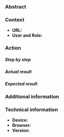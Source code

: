 ### Abstract

### Context
* **URL:**
* **User and Role:**

### Action

##### Step by step

##### Actual result

##### Expected result

### Additional information

### Technical information
 * **Device:**
 * **Browser:**
 * **Version:** 
